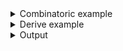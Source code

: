 <details><summary>Combinatoric example</summary>

```no_run
#[derive(Debug, Clone)]
pub enum Options {
    /// Run a binary
    Run {
        /// Name of a binary to run
        bin: String,

        /// Arguments to pass to a binary
        args: Vec<String>,
    },
    /// Compile a binary
    Build {
        /// Name of a binary to build
        bin: String,
        /// Compile the binary in release mode
        release: bool,
    },
}

// combine mode gives more flexibility to share the same code across multiple parsers
fn run() -> impl Parser<Options> {
    let bin = long("bin").help("Name of a binary to run").argument("BIN");
    let args = positional("ARG")
        .strict()
        .help("Arguments to pass to a binary")
        .many();

    construct!(Options::Run { bin, args })
}

pub fn options() -> OptionParser<Options> {
    let run = run().to_options().descr("Run a binary").command("run");

    let bin = long("bin")
        .help("Name of a binary to build ")
        .argument("BIN");
    let release = long("release")
        .help("Compile the binary in release mode")
        .switch();
    let build = construct!(Options::Build { bin, release })
        .to_options()
        .descr("Compile a binary")
        .command("build");

    construct!([run, build]).to_options()
}
```

</details>
<details><summary>Derive example</summary>

```no_run
#[derive(Debug, Clone, Bpaf)]
#[bpaf(options)]
pub enum Options {
    #[bpaf(command)]
    /// Run a binary
    Run {
        #[bpaf(argument("BIN"))]
        /// Name of a binary to run
        bin: String,

        #[bpaf(positional("ARG"), strict, many)]
        /// Arguments to pass to a binary
        args: Vec<String>,
    },
    #[bpaf(command)]
    /// Compile a binary
    Build {
        #[bpaf(argument("BIN"))]
        /// Name of a binary to build
        bin: String,
        /// Compile the binary in release mode
        release: bool,
    },
}
```

</details>
<details><summary>Output</summary>

Help contains both commands, bpaf takes short command description from the inner command
description


<div class='bpaf-doc'>
$ app --help<br>
<p><b>Usage</b>: <tt><b>app</b></tt> <tt><i>COMMAND ...</i></tt></p><p><div>
<b>Available options:</b></div><dl><dt><tt><b>-h</b></tt>, <tt><b>--help</b></tt></dt>
<dd>Prints help information</dd>
</dl>
</p><p><div>
<b>Available commands:</b></div><dl><dt><tt><b>run</b></tt></dt>
<dd>Run a binary</dd>
<dt><tt><b>build</b></tt></dt>
<dd>Compile a binary</dd>
</dl>
</p>
<style>
div.bpaf-doc {
    padding: 14px;
    background-color:var(--code-block-background-color);
    font-family: "Source Code Pro", monospace;
    margin-bottom: 0.75em;
}
div.bpaf-doc dt { margin-left: 1em; }
div.bpaf-doc dd { margin-left: 3em; }
div.bpaf-doc dl { margin-top: 0; padding-left: 1em; }
div.bpaf-doc  { padding-left: 1em; }
</style>
</div>


Same as before each command gets its own help message


<div class='bpaf-doc'>
$ app run --help<br>
<p>Run a binary</p><p><b>Usage</b>: <tt><b>app</b></tt> <tt><b>run</b></tt> <tt><b>--bin</b></tt>=<tt><i>BIN</i></tt> <tt><b>--</b></tt> [<tt><i>ARG</i></tt>]...</p><p><div>
<b>Available positional items:</b></div><dl><dt><tt><i>ARG</i></tt></dt>
<dd>Arguments to pass to a binary</dd>
</dl>
</p><p><div>
<b>Available options:</b></div><dl><dt><tt><b>    --bin</b></tt>=<tt><i>BIN</i></tt></dt>
<dd>Name of a binary to run</dd>
<dt><tt><b>-h</b></tt>, <tt><b>--help</b></tt></dt>
<dd>Prints help information</dd>
</dl>
</p>
<style>
div.bpaf-doc {
    padding: 14px;
    background-color:var(--code-block-background-color);
    font-family: "Source Code Pro", monospace;
    margin-bottom: 0.75em;
}
div.bpaf-doc dt { margin-left: 1em; }
div.bpaf-doc dd { margin-left: 3em; }
div.bpaf-doc dl { margin-top: 0; padding-left: 1em; }
div.bpaf-doc  { padding-left: 1em; }
</style>
</div>


And can be executed separately


<div class='bpaf-doc'>
$ app run --bin basic<br>
Run { bin: "basic", args: [] }
</div>


<div class='bpaf-doc'>
$ app build --bin demo --release<br>
Build { bin: "demo", release: true }
</div>

</details>
